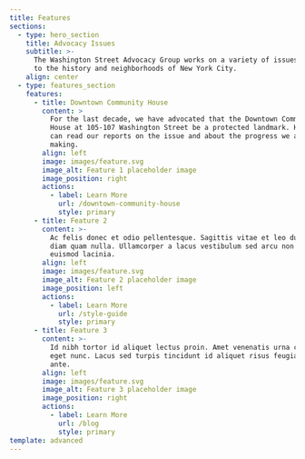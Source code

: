 ```yaml
---
title: Features
sections:
  - type: hero_section
    title: Advocacy Issues
    subtitle: >-
      The Washington Street Advocacy Group works on a variety of issues related
      to the history and neighborhoods of New York City.
    align: center
  - type: features_section
    features:
      - title: Downtown Community House
        content: >
          For the last decade, we have advocated that the Downtown Community
          House at 105-107 Washington Street be a protected landmark. Here you
          can read our reports on the issue and about the progress we are
          making.
        align: left
        image: images/feature.svg
        image_alt: Feature 1 placeholder image
        image_position: right
        actions:
          - label: Learn More
            url: /downtown-community-house
            style: primary
      - title: Feature 2
        content: >-
          Ac felis donec et odio pellentesque. Sagittis vitae et leo duis ut
          diam quam nulla. Ullamcorper a lacus vestibulum sed arcu non odio
          euismod lacinia.
        align: left
        image: images/feature.svg
        image_alt: Feature 2 placeholder image
        image_position: left
        actions:
          - label: Learn More
            url: /style-guide
            style: primary
      - title: Feature 3
        content: >-
          Id nibh tortor id aliquet lectus proin. Amet venenatis urna cursus
          eget nunc. Lacus sed turpis tincidunt id aliquet risus feugiat in
          ante.
        align: left
        image: images/feature.svg
        image_alt: Feature 3 placeholder image
        image_position: right
        actions:
          - label: Learn More
            url: /blog
            style: primary
template: advanced
---
```

